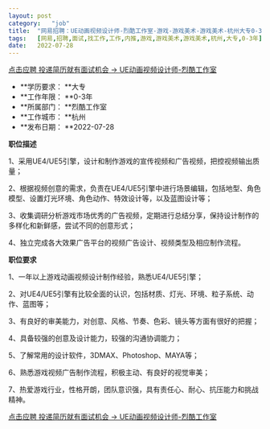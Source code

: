 ```yaml
---
layout:	post
category:	"job"
title:	"网易招聘：UE动画视频设计师-烈酷工作室-游戏-游戏美术-游戏美术-杭州大专0-3年"
tags:	[网易,招聘,面试,找工作,工作,内推,游戏,游戏美术,游戏美术,杭州,大专,0-3年]
date:	2022-07-28
---
```


[点击应聘 投递简历就有面试机会 ->  UE动画视频设计师-烈酷工作室](http://mobile.bole.netease.com/bole/boleDetail?id=39958&employeeId=346f03c3cda5f04c&key=all)



- **学历要求： **大专
- **工作年限： **0-3年
- **所属部门： **烈酷工作室
- **工作城市： **杭州
- **发布日期： **2022-07-28



**职位描述**

1、采用UE4/UE5引擎，设计和制作游戏的宣传视频和广告视频，把控视频输出质量；

2、根据视频创意的需求，负责在UE4/UE5引擎中进行场景编辑，包括地型、角色模型、设置灯光环境、角色动作、特效设计等，以及蓝图设计等；

3、收集调研分析游戏市场优秀的广告视频，定期进行总结分享，保持设计制作的多样化和新鲜感，尝试不同的创意形式；

4、独立完成各大效果广告平台的视频广告设计、视频类型及相应制作流程。



**职位要求**

1、一年以上游戏动画视频设计制作经验，熟悉UE4/UE5引擎；

2、对UE4/UE5引擎有比较全面的认识，包括材质、灯光、环境、粒子系统、动作、蓝图等；

3、有良好的审美能力，对创意、风格、节奏、色彩、镜头等方面有很好的把握；

4、具备较强的创意及设计能力，较强的沟通协调能力；

5、了解常用的设计软件，3DMAX、Photoshop、MAYA等；

6、熟悉游戏视频广告制作流程，积极主动、有良好的视觉审美； 

7、热爱游戏行业，性格开朗，团队意识强，具有责任心、耐心、抗压能力和挑战精神。



[点击应聘 投递简历就有面试机会 ->  UE动画视频设计师-烈酷工作室](http://mobile.bole.netease.com/bole/boleDetail?id=39958&employeeId=346f03c3cda5f04c&key=all)